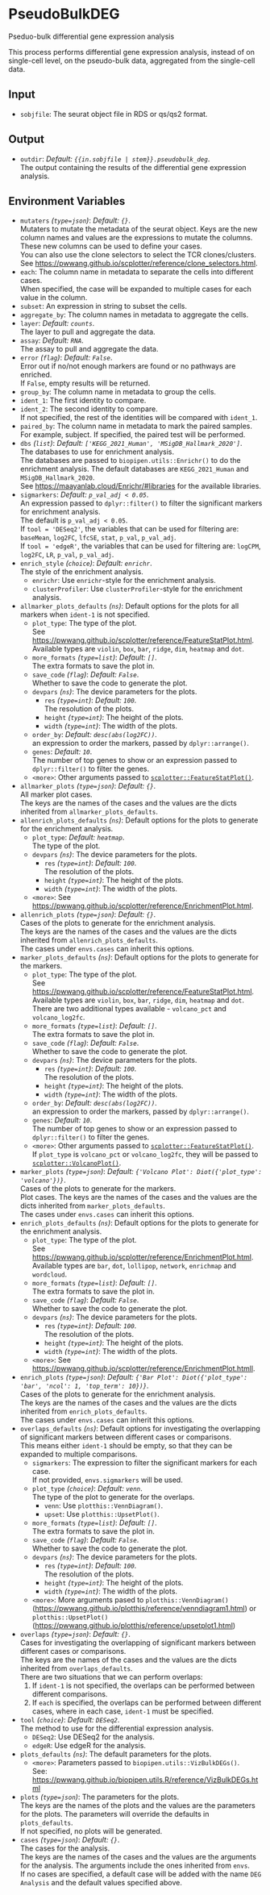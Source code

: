 # PseudoBulkDEG

Pseduo-bulk differential gene expression analysis

This process performs differential gene expression analysis, instead of
on single-cell level, on the pseudo-bulk data, aggregated from the single-cell data.<br />

## Input

- `sobjfile`:
    The seurat object file in RDS or qs/qs2 format.<br />

## Output

- `outdir`: *Default: `{{in.sobjfile | stem}}.pseudobulk_deg`*. <br />
    The output containing the results of the differential gene expression
    analysis.<br />

## Environment Variables

- `mutaters` *(`type=json`)*: *Default: `{}`*. <br />
    Mutaters to mutate the metadata of the
    seurat object. Keys are the new column names and values are the
    expressions to mutate the columns. These new columns can be
    used to define your cases.<br />
    You can also use the clone selectors to select the TCR clones/clusters.<br />
    See <https://pwwang.github.io/scplotter/reference/clone_selectors.html>.<br />
- `each`:
    The column name in metadata to separate the cells into different cases.<br />
    When specified, the case will be expanded to multiple cases for
    each value in the column.<br />
- `subset`:
    An expression in string to subset the cells.<br />
- `aggregate_by`:
    The column names in metadata to aggregate the cells.<br />
- `layer`: *Default: `counts`*. <br />
    The layer to pull and aggregate the data.<br />
- `assay`: *Default: `RNA`*. <br />
    The assay to pull and aggregate the data.<br />
- `error` *(`flag`)*: *Default: `False`*. <br />
    Error out if no/not enough markers are found or no pathways are enriched.<br />
    If `False`, empty results will be returned.<br />
- `group_by`:
    The column name in metadata to group the cells.<br />
- `ident_1`:
    The first identity to compare.<br />
- `ident_2`:
    The second identity to compare.<br />
    If not specified, the rest of the identities will be compared with `ident_1`.<br />
- `paired_by`:
    The column name in metadata to mark the paired samples.<br />
    For example, subject. If specified, the paired test will be performed.<br />
- `dbs` *(`list`)*: *Default: `['KEGG_2021_Human', 'MSigDB_Hallmark_2020']`*. <br />
    The databases to use for enrichment analysis.<br />
    The databases are passed to `biopipen.utils::Enrichr()` to do the
    enrichment analysis. The default databases are `KEGG_2021_Human` and
    `MSigDB_Hallmark_2020`.<br />
    See <https://maayanlab.cloud/Enrichr/#libraries> for the available
    libraries.<br />
- `sigmarkers`: *Default: `p_val_adj < 0.05`*. <br />
    An expression passed to `dplyr::filter()` to filter the
    significant markers for enrichment analysis.<br />
    The default is `p_val_adj < 0.05`.<br />
    If `tool = 'DESeq2'`, the variables that can be used for filtering
    are: `baseMean`, `log2FC`, `lfcSE`, `stat`, `p_val`, `p_val_adj`.<br />
    If `tool = 'edgeR'`, the variables that can be used for filtering
    are: `logCPM`, `log2FC`, `LR`, `p_val`, `p_val_adj`.<br />
- `enrich_style` *(`choice`)*: *Default: `enrichr`*. <br />
    The style of the enrichment analysis.<br />
    - `enrichr`:
        Use `enrichr`-style for the enrichment analysis.<br />
    - `clusterProfiler`:
        Use `clusterProfiler`-style for the enrichment analysis.<br />
- `allmarker_plots_defaults` *(`ns`)*:
    Default options for the plots for all markers when `ident-1` is not specified.<br />
    - `plot_type`:
        The type of the plot.<br />
        See <https://pwwang.github.io/scplotter/reference/FeatureStatPlot.html>.<br />
        Available types are `violin`, `box`, `bar`, `ridge`, `dim`, `heatmap` and `dot`.<br />
    - `more_formats` *(`type=list`)*: *Default: `[]`*. <br />
        The extra formats to save the plot in.<br />
    - `save_code` *(`flag`)*: *Default: `False`*. <br />
        Whether to save the code to generate the plot.<br />
    - `devpars` *(`ns`)*:
        The device parameters for the plots.<br />
        - `res` *(`type=int`)*: *Default: `100`*. <br />
            The resolution of the plots.<br />
        - `height` *(`type=int`)*:
            The height of the plots.<br />
        - `width` *(`type=int`)*:
            The width of the plots.<br />
    - `order_by`: *Default: `desc(abs(log2FC))`*. <br />
        an expression to order the markers, passed by `dplyr::arrange()`.<br />
    - `genes`: *Default: `10`*. <br />
        The number of top genes to show or an expression passed to `dplyr::filter()` to filter the genes.<br />
    - `<more>`:
        Other arguments passed to [`scplotter::FeatureStatPlot()`](https://pwwang.github.io/scplotter/reference/FeatureStatPlot.html).<br />
- `allmarker_plots` *(`type=json`)*: *Default: `{}`*. <br />
    All marker plot cases.<br />
    The keys are the names of the cases and the values are the dicts inherited from `allmarker_plots_defaults`.<br />
- `allenrich_plots_defaults` *(`ns`)*:
    Default options for the plots to generate for the enrichment analysis.<br />
    - `plot_type`: *Default: `heatmap`*. <br />
        The type of the plot.<br />
    - `devpars` *(`ns`)*:
        The device parameters for the plots.<br />
        - `res` *(`type=int`)*: *Default: `100`*. <br />
            The resolution of the plots.<br />
        - `height` *(`type=int`)*:
            The height of the plots.<br />
        - `width` *(`type=int`)*:
            The width of the plots.<br />
    - `<more>`:
        See <https://pwwang.github.io/scplotter/reference/EnrichmentPlot.html>.<br />
- `allenrich_plots` *(`type=json`)*: *Default: `{}`*. <br />
    Cases of the plots to generate for the enrichment analysis.<br />
    The keys are the names of the cases and the values are the dicts inherited from `allenrich_plots_defaults`.<br />
    The cases under `envs.cases` can inherit this options.<br />
- `marker_plots_defaults` *(`ns`)*:
    Default options for the plots to generate for the markers.<br />
    - `plot_type`:
        The type of the plot.<br />
        See <https://pwwang.github.io/scplotter/reference/FeatureStatPlot.html>.<br />
        Available types are `violin`, `box`, `bar`, `ridge`, `dim`, `heatmap` and `dot`.<br />
        There are two additional types available - `volcano_pct` and `volcano_log2fc`.<br />
    - `more_formats` *(`type=list`)*: *Default: `[]`*. <br />
        The extra formats to save the plot in.<br />
    - `save_code` *(`flag`)*: *Default: `False`*. <br />
        Whether to save the code to generate the plot.<br />
    - `devpars` *(`ns`)*:
        The device parameters for the plots.<br />
        - `res` *(`type=int`)*: *Default: `100`*. <br />
            The resolution of the plots.<br />
        - `height` *(`type=int`)*:
            The height of the plots.<br />
        - `width` *(`type=int`)*:
            The width of the plots.<br />
    - `order_by`: *Default: `desc(abs(log2FC))`*. <br />
        an expression to order the markers, passed by `dplyr::arrange()`.<br />
    - `genes`: *Default: `10`*. <br />
        The number of top genes to show or an expression passed to `dplyr::filter()` to filter the genes.<br />
    - `<more>`:
        Other arguments passed to [`scplotter::FeatureStatPlot()`](https://pwwang.github.io/scplotter/reference/FeatureStatPlot.html).<br />
        If `plot_type` is `volcano_pct` or `volcano_log2fc`, they will be passed to
        [`scplotter::VolcanoPlot()`](https://pwwang.github.io/plotthis/reference/VolcanoPlot.html).<br />
- `marker_plots` *(`type=json`)*: *Default: `{'Volcano Plot': Diot({'plot_type': 'volcano'})}`*. <br />
    Cases of the plots to generate for the markers.<br />
    Plot cases. The keys are the names of the cases and the values are the dicts inherited from `marker_plots_defaults`.<br />
    The cases under `envs.cases` can inherit this options.<br />
- `enrich_plots_defaults` *(`ns`)*:
    Default options for the plots to generate for the enrichment analysis.<br />
    - `plot_type`:
        The type of the plot.<br />
        See <https://pwwang.github.io/scplotter/reference/EnrichmentPlot.html>.<br />
        Available types are `bar`, `dot`, `lollipop`, `network`, `enrichmap` and `wordcloud`.<br />
    - `more_formats` *(`type=list`)*: *Default: `[]`*. <br />
        The extra formats to save the plot in.<br />
    - `save_code` *(`flag`)*: *Default: `False`*. <br />
        Whether to save the code to generate the plot.<br />
    - `devpars` *(`ns`)*:
        The device parameters for the plots.<br />
        - `res` *(`type=int`)*: *Default: `100`*. <br />
            The resolution of the plots.<br />
        - `height` *(`type=int`)*:
            The height of the plots.<br />
        - `width` *(`type=int`)*:
            The width of the plots.<br />
    - `<more>`:
        See <https://pwwang.github.io/scplotter/reference/EnrichmentPlot.htmll>.<br />
- `enrich_plots` *(`type=json`)*: *Default: `{'Bar Plot': Diot({'plot_type': 'bar', 'ncol': 1, 'top_term': 10})}`*. <br />
    Cases of the plots to generate for the enrichment analysis.<br />
    The keys are the names of the cases and the values are the dicts inherited from `enrich_plots_defaults`.<br />
    The cases under `envs.cases` can inherit this options.<br />
- `overlaps_defaults` *(`ns`)*:
    Default options for investigating the overlapping of significant markers between different cases or comparisons.<br />
    This means either `ident-1` should be empty, so that they can be expanded to multiple comparisons.<br />
    - `sigmarkers`:
        The expression to filter the significant markers for each case.<br />
        If not provided, `envs.sigmarkers` will be used.<br />
    - `plot_type` *(`choice`)*: *Default: `venn`*. <br />
        The type of the plot to generate for the overlaps.<br />
        - `venn`:
            Use `plotthis::VennDiagram()`.<br />
        - `upset`:
            Use `plotthis::UpsetPlot()`.<br />
    - `more_formats` *(`type=list`)*: *Default: `[]`*. <br />
        The extra formats to save the plot in.<br />
    - `save_code` *(`flag`)*: *Default: `False`*. <br />
        Whether to save the code to generate the plot.<br />
    - `devpars` *(`ns`)*:
        The device parameters for the plots.<br />
        - `res` *(`type=int`)*: *Default: `100`*. <br />
            The resolution of the plots.<br />
        - `height` *(`type=int`)*:
            The height of the plots.<br />
        - `width` *(`type=int`)*:
            The width of the plots.<br />
    - `<more>`:
        More arguments pased to `plotthis::VennDiagram()`
        (<https://pwwang.github.io/plotthis/reference/venndiagram1.html>)
        or `plotthis::UpsetPlot()`
        (<https://pwwang.github.io/plotthis/reference/upsetplot1.html>)
- `overlaps` *(`type=json`)*: *Default: `{}`*. <br />
    Cases for investigating the overlapping of significant markers between different cases or comparisons.<br />
    The keys are the names of the cases and the values are the dicts inherited from `overlaps_defaults`.<br />
    There are two situations that we can perform overlaps:<br />
    1. If `ident-1` is not specified, the overlaps can be performed between different comparisons.<br />
    2. If `each` is specified, the overlaps can be performed between different cases, where in each case, `ident-1` must be specified.<br />
- `tool` *(`choice`)*: *Default: `DESeq2`*. <br />
    The method to use for the differential expression analysis.<br />
    - `DESeq2`:
        Use DESeq2 for the analysis.<br />
    - `edgeR`:
        Use edgeR for the analysis.<br />
- `plots_defaults` *(`ns`)*:
    The default parameters for the plots.<br />
    - `<more>`:
        Parameters passed to `biopipen.utils::VizBulkDEGs()`.<br />
        See: <https://pwwang.github.io/biopipen.utils.R/reference/VizBulkDEGs.html>
- `plots` *(`type=json`)*:
    The parameters for the plots.<br />
    The keys are the names of the plots and the values are the parameters
    for the plots. The parameters will override the defaults in `plots_defaults`.<br />
    If not specified, no plots will be generated.<br />
- `cases` *(`type=json`)*: *Default: `{}`*. <br />
    The cases for the analysis.<br />
    The keys are the names of the cases and the values are the arguments for
    the analysis. The arguments include the ones inherited from `envs`.<br />
    If no cases are specified, a default case will be added with
    the name `DEG Analysis` and the default values specified above.<br />

